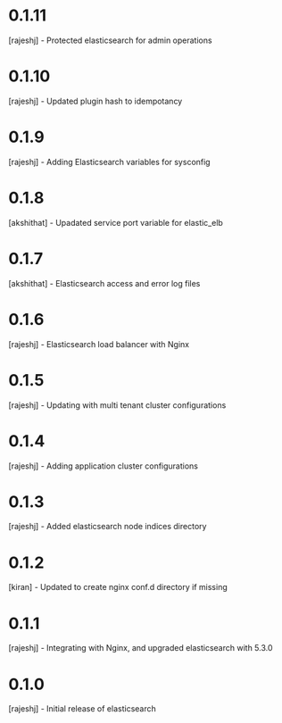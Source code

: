 # 0.1.11
[rajeshj]   - Protected elasticsearch for admin operations
# 0.1.10 
[rajeshj]   - Updated plugin hash to idempotancy
# 0.1.9
[rajeshj]   - Adding Elasticsearch variables for sysconfig
# 0.1.8
[akshithat] - Upadated service port variable for elastic_elb
# 0.1.7  
[akshithat] - Elasticsearch access and error log files
# 0.1.6 
[rajeshj]   - Elasticsearch load balancer with Nginx
# 0.1.5
[rajeshj]   - Updating with multi tenant cluster configurations 
# 0.1.4
[rajeshj]   - Adding application cluster configurations
# 0.1.3
[rajeshj]   - Added elasticsearch node indices directory
# 0.1.2
[kiran]     - Updated to create nginx conf.d directory if missing
# 0.1.1
[rajeshj]   - Integrating with Nginx, and upgraded elasticsearch with 5.3.0
# 0.1.0
[rajeshj]   - Initial release of elasticsearch
